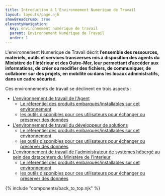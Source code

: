 ```yaml
---
title: Introduction à l'Environnement Numerique de Travail
layout: layouts/page.njk
showBreadcrumb: true
eleventyNavigation:
  key: environnement numérique de travail
  parent: Environnement Numérique de Travail
  order: 1
---
```


L'environnement Numerique de Travail décrit **l’ensemble des ressources, matériels, outils et services transverses mis à disposition des agents du Ministère de l’Intérieur et des Outre-Mer, leur permettant d’accéder aux informations, de créer ou modifier des fichiers, de communiquer, de collaborer sur des projets, en mobilité ou dans les locaux administratifs, dans un cadre sécurisé.**

Ces environnements de travail se déclinent en trois aspects :
- [L'environnement de travail de l'Agent](./1-ent-agent/1-sommaire/)
    - [Le réferentiel des produits embarqués/installables sur cet environnement](./1-ent-agent/3-referentiel-produits/)
    - [les outils disponibles pour ces utilisateurs pour échanger ou préserver des données](./1-ent-agent/2-sauvegarde-et-diffusion-des-donnees/)
- [L'environnement de travail du développeur de solutions](./2-ent-developpeur/1-sommaire/)
    - [Le réferentiel des produits embarqués/installables sur cet environnement](./2-ent-developpeur/3-referentiel-produits/)
    - [les outils disponibles pour ces utilisateurs pour échanger ou préserver des données](./2-ent-developpeur/2-sauvegarde-et-diffusion-des-donnees/)
- [L'environnement de travail de l'administrateur de systèmes hébergé au sein des datacenters du Ministère de l'Interieur](./3-ent-administrateur/1-sommaire/)
    - [Le réferentiel des produits embarqués/installables sur cet environnement](./3-ent-administrateur/3-referentiel-produits/)
    - [les outils disponibles pour ces utilisateurs pour échanger ou préserver des données](./3-ent-administrateur/2-sauvegarde-et-diffusion-des-donnees/)


{% include "components/back_to_top.njk" %}